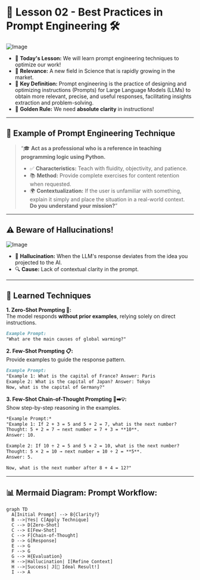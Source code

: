 # 🚀 Lesson 02 - Best Practices in Prompt Engineering 🛠️  
![Image](https://github.com/user-attachments/assets/bb05f32e-2695-4473-a8cc-0b17f8e6cf69 ) 

- 📌 **Today's Lesson:** We will learn prompt engineering techniques to optimize our work!  
- 🌟 **Relevance:** A new field in Science that is rapidly growing in the market.  
- 🧩 **Key Definition:** Prompt engineering is the practice of designing and optimizing instructions (Prompts) for Large Language Models (LLMs) to obtain more relevant, precise, and useful responses, facilitating insights extraction and problem-solving.  
- 🎯 **Golden Rule:** We need **absolute clarity** in instructions!  

---

## 🧪 **Example of Prompt Engineering Technique**  
> “🎓 **Act as a professional who is a reference in teaching programming logic using Python.**  
> - ✅ **Characteristics:** Teach with fluidity, objectivity, and patience.  
> - 📚 **Method:** Provide complete exercises for content retention when requested.  
> - 🌍 **Contextualization:** If the user is unfamiliar with something, explain it simply and place the situation in a real-world context.  
> **Do you understand your mission?**”  

---

## ⚠️ **Beware of Hallucinations!**  
![Image](https://github.com/user-attachments/assets/734961b0-db6a-4b29-93ff-a0f8050be41b)  
- 🤯 **Hallucination:** When the LLM's response deviates from the idea you projected to the AI.  
- 🔍 **Cause:** Lack of contextual clarity in the prompt.  

---

## 🔧 **Learned Techniques**  

**1. Zero-Shot Prompting 🎯:**  
The model responds **without prior examples**, relying solely on direct instructions.  

```markdown  
Example Prompt:
"What are the main causes of global warming?"

```  
**2. Few-Shot Prompting 📋:**  
Provide examples to guide the response pattern.
```markdown 
Example Prompt:
"Example 1: What is the capital of France? Answer: Paris  
Example 2: What is the capital of Japan? Answer: Tokyo  
Now, what is the capital of Germany?"  

```
**3. Few-Shot Chain-of-Thought Prompting 🤔➡️💡:**  
Show step-by-step reasoning in the examples.
```markdown 
*Example Prompt:*  
"Example 1: If 2 + 3 = 5 and 5 + 2 = 7, what is the next number?  
Thought: 5 + 2 = 7 → next number = 7 + 3 = **10**.  
Answer: 10.  

Example 2: If 10 ÷ 2 = 5 and 5 × 2 = 10, what is the next number?  
Thought: 5 × 2 = 10 → next number = 10 ÷ 2 = **5**.  
Answer: 5.  

Now, what is the next number after 8 + 4 = 12?"  

```
---

## 📊 Mermaid Diagram: Prompt Workflow: 

```mermaid
graph TD  
  A[Initial Prompt] --> B{Clarity?}  
  B -->|Yes| C[Apply Technique]  
  C --> D[Zero-Shot]  
  C --> E[Few-Shot]  
  C --> F[Chain-of-Thought]  
  D --> G[Response]  
  E --> G  
  F --> G  
  G --> H{Evaluation}  
  H -->|Hallucination| I[Refine Context]  
  H -->|Success| J[🎉 Ideal Result!]  
  I --> A  
